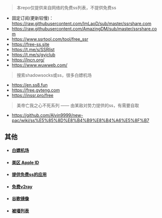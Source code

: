> 本repo仅提供来自网络的免费ss列表，不提供免费ss

* 固定订阅(更新较慢)：https://raw.githubusercontent.com/ImLaoD/sub/master/ssrshare.com
* https://raw.githubusercontent.com/AmazingDM/sub/master/ssrshare.com
* https://www.ssrtool.com/tool/free_ssr
* https://free-ss.site
* https://t.me/s/SSRlist
* https://t.me/s/gyjclub
* https://lncn.org/
* https://www.wuwweb.com/

> 搜索shadowsocks或ss，很多白嫖机场

* https://en.ss8.fun
* https://free.gyteng.com
* https://inssr.pro/free

> 美帝亡我之心不死系列 —— 由某敌对势力提供的ss，有需要自取

* https://github.com/Alvin9999/new-pac/wiki/ss%E5%85%8D%E8%B4%B9%E8%B4%A6%E5%8F%B7

## 其他

* #### [白嫖机场](https://www.yahaha.us/)
* #### [美区 Apple ID](https://github.com/max2max/freess/blob/master/%E7%BE%8E%E5%8C%BAid.md)
* #### [提供免费ss的应用](https://github.com/max2max/freess/blob/master/app.md)
* #### [免费v2ray](https://github.com/max2max/freess/blob/master/v2ray.md)
* #### [谷歌镜像](https://github.com/max2max/freess/blob/master/%E8%B0%B7%E6%AD%8C%26%E8%B0%B7%E6%AD%8C%E5%AD%A6%E6%9C%AF%E9%95%9C%E5%83%8F.md)
* #### [被墙列表](https://github.com/max2max/freess/blob/master/%E8%A2%AB%E5%A2%99%E5%88%97%E8%A1%A8.md)
